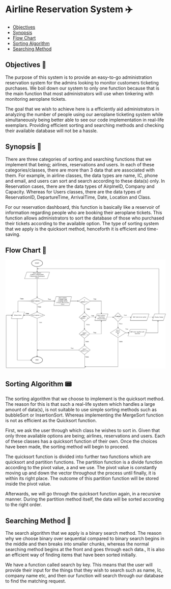 # Airline Reservation System ✈️

- [Objectives](#objectives-)
- [Synopsis](#synopsis-)
- [Flow Chart](#flow-chart-)
- [Sorting Algorithm](#sorting-algorithm-)
- [Searching Method](#searching-method-)
   
## Objectives 🌈

The purpose of this system is to provide an easy-to-go administration reservation system for the admins looking to monitor customers ticketing purchases. We boil down our system to only one function because that is the main function that most administrators will use when tinkering with monitoring aeroplane tickets.

The goal that we wish to achieve here is a efficiently aid administrators in analyzing the number of people using our aeroplane ticketing system while simultaneously being better able to see our code implementation in real-life exemplars. Providing efficient sorting and searching methods and checking their available database will not be a hassle.

## Synopsis 📜

There are three categories of sorting and searching functions that we implement that being; airlines, reservations and users. In each of these categories/classes, there are more than 3 data that are associated with them. For example, in airline classes, the data types are name, IC, phone and email, and users can sort and search according to these data(s) only. In Reservation cases, there are the data types of AirplneID, Company and Capacity. Whereas for Users classes, there are the data types of ReservationID, DepartureTime, ArrivalTime, Date, Location and Class. 

For our reservation dashboard, this function is basically like a reservoir of information regarding people who are booking their aeroplane tickets. This function allows administrators to sort the database of those who purchased their tickets according to the available option. The type of sorting system that we apply is the quicksort method, henceforth it is efficient and time-saving.

## Flow Chart 📑

![Alt text](../Image/1.jpg)

## Sorting Algorithm 📟

The sorting algorithm that we choose to implement is the quicksort method. The reason for this is that such a real-life system which handles a large amount of data(s), is not suitable to use simple sorting methods such as bubbleSort or InsertionSort. Whereas implementing the MergeSort function is not as efficient as the Quicksort function. 

First, we ask the user through which class he wishes to sort in. Given that only three available options are being; airlines, reservations and users. Each of these classes has a quicksort function of their own. Once the choices have been made, the sorting method will begin to proceed.

The quicksort function is divided into further two functions which are quicksort and partition functions. The partition function is a divide function according to the pivot value, a and we use. The pivot value is constantly moving up and down the vector throughout the process until finally, it is within its right place. The outcome of this partition function will be stored inside the pivot value. 

Afterwards, we will go through the quicksort function again, in a recursive manner. During the partition method itself, the data will be sorted according to the right order. 

## Searching Method 👀

The search algorithm that we apply is a binary search method. The reason why we choose binary over sequential compared to binary search begins in the middle and then breaks into smaller chunks, whereas the normal searching method begins at the front and goes through each data., It is also an efficient way of finding items that have been sorted initially.

We have a function called search by key. This means that the user will provide their input for the things that they wish to search such as name, Ic, company name etc, and then our function will search through our database to find the matching request. 



